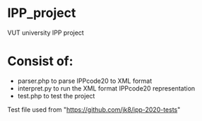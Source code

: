 # IPP_project
VUT university IPP project 

# Consist of:

- parser.php to parse IPPcode20 to XML format 
- interpret.py to run the XML format IPPcode20 representation
- test.php to test the project

Test file used from "https://github.com/jk8/ipp-2020-tests"

